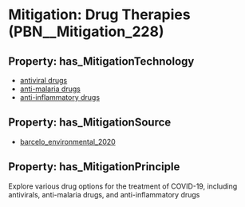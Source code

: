 # Mitigation: __Drug Therapies__ (PBN__Mitigation_228)

## Property: has_MitigationTechnology

* [antiviral drugs](../Technology/PBN__Technology_236)
* [anti-malaria drugs](../Technology/PBN__Technology_237)
* [anti-inflammatory drugs](../Technology/PBN__Technology_238)

## Property: has_MitigationSource

* [barcelo_environmental_2020](../Article/PBN__Article_270)

## Property: has_MitigationPrinciple

Explore various drug options for the treatment of COVID-19, including antivirals, anti-malaria drugs, and anti-inflammatory drugs

